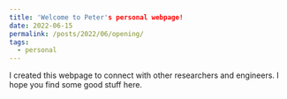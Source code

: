 ```yaml
---
title: 'Welcome to Peter's personal webpage!
date: 2022-06-15
permalink: /posts/2022/06/opening/
tags:
  - personal
---
```


I created this webpage to connect with other researchers and engineers. I hope you find some good stuff here.